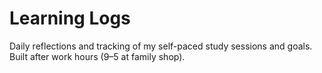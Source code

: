 # Learning Logs

Daily reflections and tracking of my self-paced study sessions and goals. Built after work hours (9–5 at family shop).
